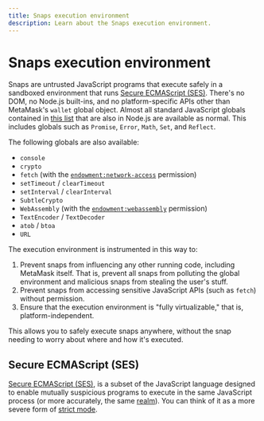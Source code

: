 ```yaml
---
title: Snaps execution environment
description: Learn about the Snaps execution environment.
---
```


# Snaps execution environment

Snaps are untrusted JavaScript programs that execute safely in a sandboxed environment that runs
[Secure ECMAScript (SES)](#secure-ecmascript-ses).
There's no DOM, no Node.js built-ins, and no platform-specific APIs other than MetaMask's `wallet`
global object.
Almost all standard JavaScript globals contained in
[this list](https://developer.mozilla.org/en-US/docs/Web/JavaScript/Reference/Global_Objects) that
are also in Node.js are available as normal.
This includes globals such as `Promise`, `Error`, `Math`, `Set`, and `Reflect`.

The following globals are also available:

- `console`
- `crypto`
- `fetch` (with the
  [`endowment:network-access`](../reference/permissions.md#endowmentnetwork-access) permission)
- `setTimeout` / `clearTimeout`
- `setInterval` / `clearInterval`
- `SubtleCrypto`
- `WebAssembly` (with the
  [`endowment:webassembly`](../reference/permissions.md#endowmentwebassembly) permission)
- `TextEncoder` / `TextDecoder`
- `atob` / `btoa`
- `URL`

The execution environment is instrumented in this way to:

1. Prevent snaps from influencing any other running code, including MetaMask itself.
   That is, prevent all snaps from polluting the global environment and malicious snaps from
   stealing the user's stuff.
1. Prevent snaps from accessing sensitive JavaScript APIs (such as `fetch`) without permission.
1. Ensure that the execution environment is "fully virtualizable," that is, platform-independent.

This allows you to safely execute snaps anywhere, without the snap needing to worry about where and
how it's executed.

## Secure ECMAScript (SES)

[Secure ECMAScript (SES)](https://github.com/endojs/endo/tree/master/packages/ses), is a subset of
the JavaScript language designed to enable mutually suspicious programs to execute in the same
JavaScript process (or more accurately, the same [realm](https://tc39.es/ecma262/#realm)).
You can think of it as a more severe form of
[strict mode](https://developer.mozilla.org/en-US/docs/Web/JavaScript/Reference/Strict_mode).
